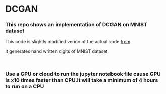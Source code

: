 # DCGAN
<h3>This repo shows an implementation of DCGAN on MNIST dataset</h3>
<p>This code is slightly modified verion of the actual code <a href="https://github.com/llSourcell/Generative_Adversarial_networks_LIVE">from</a></p>
<p>It generates hand written digits of MNIST dataset.</p><br>
<h3>Use a GPU or cloud to run the jupyter notebook file cause GPU is x10 times faster than CPU.It will take a minimum of 4 hours to run on a CPU</h3>
